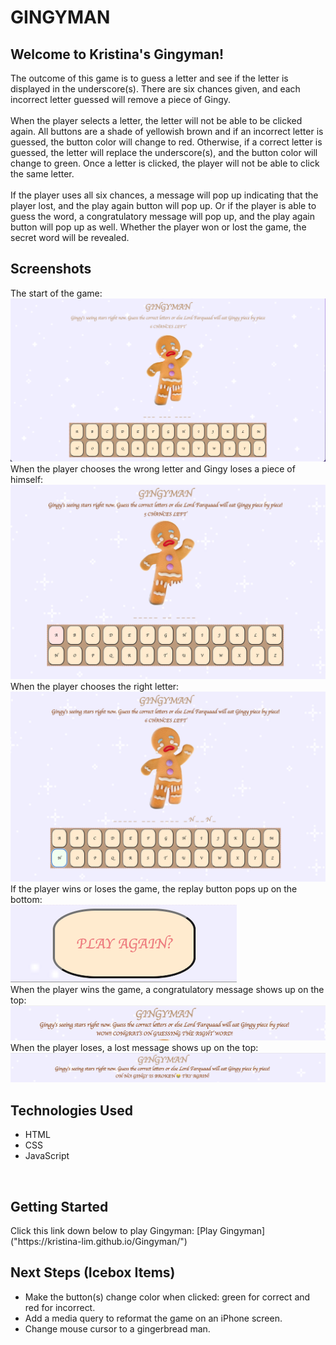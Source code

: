 <h1>GINGYMAN</h1>
<h2>Welcome to Kristina's Gingyman!</h2>
The outcome of this game is to guess a letter and see if the letter is displayed in the underscore(s). There are six chances given, and each incorrect letter guessed will remove a piece of Gingy.
</br>
</br>
When the player selects a letter, the letter will not be able to be clicked again. All buttons are a shade of yellowish brown and if an incorrect letter is guessed, the button color will change to red. Otherwise, if a correct letter is guessed, the letter will replace the underscore(s), and the button color will change to green. Once a letter is clicked, the player will not be able to click the same letter.
</br>
</br>
If the player uses all six chances, a message will pop up indicating that the player lost, and the play again button will pop up. Or if the player is able to guess the word, a congratulatory message will pop up, and the play again button will pop up as well. Whether the player won or lost the game, the secret word will be revealed.

</br>
<h2>Screenshots</h2>
The start of the game:
</br>
<img src="imgs/start-game.png">

</br>
When the player chooses the wrong letter and Gingy loses a piece of himself:
</br>
<img src="imgs/incorrect-letter.png">

</br>
When the player chooses the right letter:
</br>
<img src="imgs/correct-letter.png">

</br>
If the player wins or loses the game, the replay button pops up on the bottom:
</br>
<img src="imgs/replay-button.png">

</br>
When the player wins the game, a congratulatory message shows up on the top:
</br>
<img src="imgs/win-message.png">

</br>
When the player loses, a lost message shows up on the top:
</br>
<img src="imgs/lose-message.png">

</br>
<h2>Technologies Used</h2>

* HTML
* CSS
* JavaScript
</br>
<h2>Getting Started</h2>
Click this link down below to play Gingyman:
[Play Gingyman]("https://kristina-lim.github.io/Gingyman/")

</br>
<h2>Next Steps (Icebox Items)</h2>

* Make the button(s) change color when clicked: green for correct and red for incorrect.
* Add a media query to reformat the game on an iPhone screen.
* Change mouse cursor to a gingerbread man.
